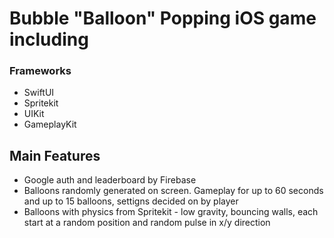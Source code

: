 # Bubble "Balloon" Popping iOS game including

### Frameworks
* SwiftUI
* Spritekit
* UIKit
* GameplayKit

## Main Features
* Google auth and leaderboard by Firebase
* Balloons randomly generated on screen. Gameplay for up to 60 seconds and up to 15 balloons,  settigns decided on by player
* Balloons with physics from Spritekit - low gravity, bouncing walls, each start at a random  position and random pulse in x/y direction